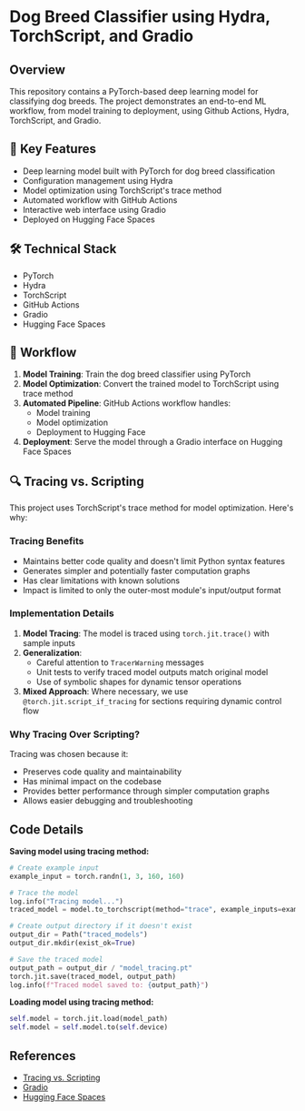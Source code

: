 # Dog Breed Classifier using Hydra, TorchScript, and Gradio

## Overview
This repository contains a PyTorch-based deep learning model for classifying dog breeds. The project demonstrates an end-to-end ML workflow, from model training to deployment, using Github Actions, Hydra, TorchScript, and Gradio.

## 🚀 Key Features
- Deep learning model built with PyTorch for dog breed classification
- Configuration management using Hydra
- Model optimization using TorchScript's trace method
- Automated workflow with GitHub Actions
- Interactive web interface using Gradio
- Deployed on Hugging Face Spaces

## 🛠️ Technical Stack
- PyTorch
- Hydra
- TorchScript
- GitHub Actions
- Gradio
- Hugging Face Spaces

## 🔄 Workflow
1. **Model Training**: Train the dog breed classifier using PyTorch
2. **Model Optimization**: Convert the trained model to TorchScript using trace method
3. **Automated Pipeline**: GitHub Actions workflow handles:
   - Model training
   - Model optimization
   - Deployment to Hugging Face
4. **Deployment**: Serve the model through a Gradio interface on Hugging Face Spaces

## 🔍 Tracing vs. Scripting
This project uses TorchScript's trace method for model optimization. Here's why:

### Tracing Benefits
- Maintains better code quality and doesn't limit Python syntax features
- Generates simpler and potentially faster computation graphs
- Has clear limitations with known solutions
- Impact is limited to only the outer-most module's input/output format

### Implementation Details
1. **Model Tracing**: The model is traced using `torch.jit.trace()` with sample inputs
2. **Generalization**: 
   - Careful attention to `TracerWarning` messages
   - Unit tests to verify traced model outputs match original model
   - Use of symbolic shapes for dynamic tensor operations
3. **Mixed Approach**: Where necessary, we use `@torch.jit.script_if_tracing` for sections requiring dynamic control flow

### Why Tracing Over Scripting?
Tracing was chosen because it:
- Preserves code quality and maintainability
- Has minimal impact on the codebase
- Provides better performance through simpler computation graphs
- Allows easier debugging and troubleshooting

## Code Details

**Saving model using tracing method:**

```python
# Create example input
example_input = torch.randn(1, 3, 160, 160)  

# Trace the model
log.info("Tracing model...")
traced_model = model.to_torchscript(method="trace", example_inputs=example_input)

# Create output directory if it doesn't exist
output_dir = Path("traced_models")
output_dir.mkdir(exist_ok=True)

# Save the traced model
output_path = output_dir / "model_tracing.pt"
torch.jit.save(traced_model, output_path)
log.info(f"Traced model saved to: {output_path}")
```

**Loading model using tracing method:**

```python
self.model = torch.jit.load(model_path)
self.model = self.model.to(self.device)
```

## References
- [Tracing vs. Scripting](https://ppwwyyxx.com/blog/2022/TorchScript-Tracing-vs-Scripting/)
- [Gradio](https://www.gradio.app/)
- [Hugging Face Spaces](https://huggingface.co/spaces)